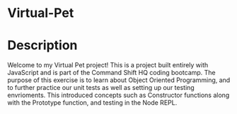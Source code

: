 # Virtual-Pet

# Description
Welcome to my Virtual Pet project! This is a project built entirely with JavaScript and is part of the Command Shift HQ coding bootcamp. 
The purpose of this exercise is to learn about Object Oriented Programming, and to further practice our unit tests as well as setting up our testing envrioments. This introduced concepts such as Constructor functions along with the Prototype function, and testing in the Node REPL. 
